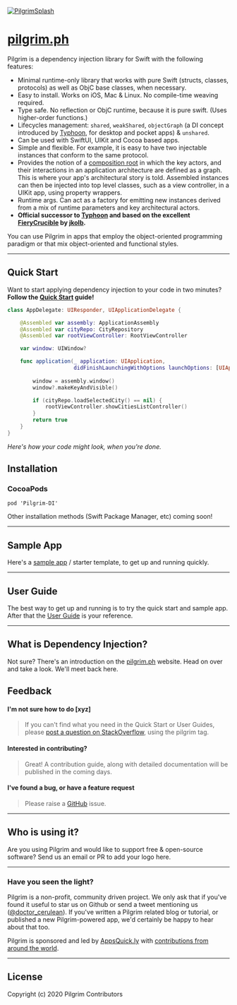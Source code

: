 <a href="https://pilgrim.ph"> ![PilgrimSplash](https://pilgrim.ph/splash.jpg)</a>
# <a href="https://pilgrim.ph">pilgrim.ph</a>

Pilgrim is a dependency injection library for Swift with the following features:

* Minimal runtime-only library that works with pure Swift (structs, classes, protocols) as well as ObjC base classes, when necessary.
* Easy to install. Works on iOS, Mac & Linux. No compile-time weaving required.   
* Type safe. No reflection or ObjC runtime, because it is pure swift. (Uses higher-order functions.) 
* Lifecycles management: `shared`, `weakShared`, `objectGraph` (a DI concept introduced by [Typhoon](https://github.com/appsquickly/typhoon), for desktop and pocket apps) & `unshared`. 
* Can be used with SwiftUI, UIKit and Cocoa based apps.     
* Simple and flexible. For example, it is easy to have two injectable instances that conform to the same protocol. 
* Provides the notion of a [composition root](https://freecontent.manning.com/dependency-injection-in-net-2nd-edition-understanding-the-composition-root/) in which the key actors, and their interactions in an application architecture are defined as a graph. This is where your app's architectural story is told. Assembled instances can then be injected into top level classes, such as a view controller, in a UIKit app, using property wrappers. 
* Runtime args. Can act as a factory for emitting new instances derived from a mix of runtime parameters and key architectural actors. 
* **Official successor to [Typhoon](https://github.com/appsquickly/typhoon) and based on the excellent [FieryCrucible](https://github.com/jkolb/FieryCrucible) by [jkolb](https://github.com/jkolb).**

You can use Pilgrim in apps that employ the object-oriented programming paradigm or that mix object-oriented and functional styles.

---------------------------------------

## Quick Start

Want to start applying dependency injection to your code in two minutes? **Follow the [Quick Start](https://github.com/appsquickly/pilgrim/wiki) guide!**

```swift 
class AppDelegate: UIResponder, UIApplicationDelegate {

    @Assembled var assembly: ApplicationAssembly
    @Assembled var cityRepo: CityRepository
    @Assembled var rootViewController: RootViewController

    var window: UIWindow?

    func application(_ application: UIApplication,
                     didFinishLaunchingWithOptions launchOptions: [UIApplication.LaunchOptionsKey: Any]? = nil) -> Bool {
        
        window = assembly.window()
        window?.makeKeyAndVisible()

        if (cityRepo.loadSelectedCity() == nil) {
            rootViewController.showCitiesListController()
        }
        return true
    }
}
```
_Here's how your code might look, when you're done._


## Installation 

### CocoaPods 

```
pod 'Pilgrim-DI'
```

Other installation methods (Swift Package Manager, etc) coming soon!

----

## Sample App

Here's a [sample app](https://github.com/appsquickly/pilgrim-starter) / starter template, to get up and running quickly. 

----

## User Guide

The best way to get up and running is to try the quick start and sample app. After that the [User Guide](https://github.com/appsquickly/pilgrim/wiki/User-Guide) is your reference. 

---------------------------------------

## What is Dependency Injection? 

Not sure? There's an introduction on the [pilgrim.ph](https://pilgrim.ph) website. Head on over and take a look. We'll meet back here. 

## Feedback

#### I'm not sure how to do [xyz]

> If you can't find what you need in the Quick Start or User Guides, please [post a question on StackOverflow](https://stackoverflow.com/questions/tagged/pilgrim?sort=newest&pageSize=15), using the pilgrim tag.

#### Interested in contributing?

> Great! A contribution guide, along with detailed documentation will be published in the coming days.

#### I've found a bug, or have a feature request

> Please raise a <a href="https://github.com/appsquickly/pilgrim/issues">GitHub</a> issue.

----

## Who is using it?

Are you using Pilgrim and would like to support free & open-source software? Send us an email or PR to add your logo here.

----

### Have you seen the light?

Pilgrim is a non-profit, community driven project. We only ask that if you've found it useful to star us on Github or send a tweet mentioning us (<a href="https://twitter.com/@doctor_cerulean">@doctor_cerulean</a>). If you've written a Pilgrim related blog or tutorial, or published a new Pilgrim-powered app, we'd certainly be happy to hear about that too.

Pilgrim is sponsored and led by <a href="https://appsquick.ly">AppsQuick.ly</a> with <a href="https://github.com/appsquickly/pilgrim/graphs/contributors">contributions from around the world</a>.
 
---------------------------------------

## License

Copyright (c) 2020 Pilgrim Contributors
